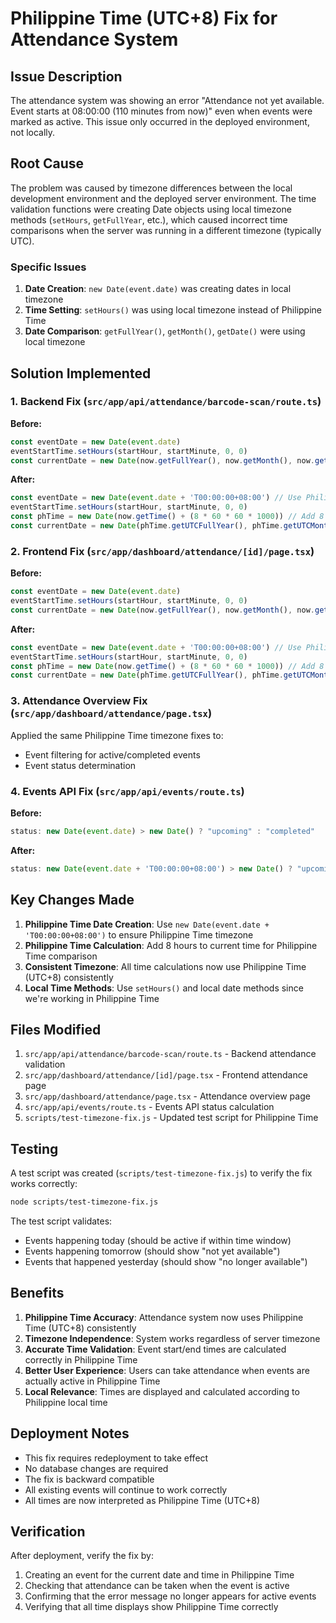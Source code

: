 # Philippine Time (UTC+8) Fix for Attendance System

## Issue Description

The attendance system was showing an error "Attendance not yet available. Event starts at 08:00:00 (110 minutes from now)" even when events were marked as active. This issue only occurred in the deployed environment, not locally.

## Root Cause

The problem was caused by timezone differences between the local development environment and the deployed server environment. The time validation functions were creating Date objects using local timezone methods (`setHours`, `getFullYear`, etc.), which caused incorrect time comparisons when the server was running in a different timezone (typically UTC).

### Specific Issues

1. **Date Creation**: `new Date(event.date)` was creating dates in local timezone
2. **Time Setting**: `setHours()` was using local timezone instead of Philippine Time
3. **Date Comparison**: `getFullYear()`, `getMonth()`, `getDate()` were using local timezone

## Solution Implemented

### 1. Backend Fix (`src/app/api/attendance/barcode-scan/route.ts`)

**Before:**
```typescript
const eventDate = new Date(event.date)
eventStartTime.setHours(startHour, startMinute, 0, 0)
const currentDate = new Date(now.getFullYear(), now.getMonth(), now.getDate())
```

**After:**
```typescript
const eventDate = new Date(event.date + 'T00:00:00+08:00') // Use Philippine Time (UTC+8)
eventStartTime.setHours(startHour, startMinute, 0, 0)
const phTime = new Date(now.getTime() + (8 * 60 * 60 * 1000)) // Add 8 hours for Philippine Time
const currentDate = new Date(phTime.getUTCFullYear(), phTime.getUTCMonth(), phTime.getUTCDate())
```

### 2. Frontend Fix (`src/app/dashboard/attendance/[id]/page.tsx`)

**Before:**
```typescript
const eventDate = new Date(event.date)
eventStartTime.setHours(startHour, startMinute, 0, 0)
const currentDate = new Date(now.getFullYear(), now.getMonth(), now.getDate())
```

**After:**
```typescript
const eventDate = new Date(event.date + 'T00:00:00+08:00') // Use Philippine Time (UTC+8)
eventStartTime.setHours(startHour, startMinute, 0, 0)
const phTime = new Date(now.getTime() + (8 * 60 * 60 * 1000)) // Add 8 hours for Philippine Time
const currentDate = new Date(phTime.getUTCFullYear(), phTime.getUTCMonth(), phTime.getUTCDate())
```

### 3. Attendance Overview Fix (`src/app/dashboard/attendance/page.tsx`)

Applied the same Philippine Time timezone fixes to:
- Event filtering for active/completed events
- Event status determination

### 4. Events API Fix (`src/app/api/events/route.ts`)

**Before:**
```typescript
status: new Date(event.date) > new Date() ? "upcoming" : "completed"
```

**After:**
```typescript
status: new Date(event.date + 'T00:00:00+08:00') > new Date() ? "upcoming" : "completed"
```

## Key Changes Made

1. **Philippine Time Date Creation**: Use `new Date(event.date + 'T00:00:00+08:00')` to ensure Philippine Time timezone
2. **Philippine Time Calculation**: Add 8 hours to current time for Philippine Time comparison
3. **Consistent Timezone**: All time calculations now use Philippine Time (UTC+8) consistently
4. **Local Time Methods**: Use `setHours()` and local date methods since we're working in Philippine Time

## Files Modified

1. `src/app/api/attendance/barcode-scan/route.ts` - Backend attendance validation
2. `src/app/dashboard/attendance/[id]/page.tsx` - Frontend attendance page
3. `src/app/dashboard/attendance/page.tsx` - Attendance overview page
4. `src/app/api/events/route.ts` - Events API status calculation
5. `scripts/test-timezone-fix.js` - Updated test script for Philippine Time

## Testing

A test script was created (`scripts/test-timezone-fix.js`) to verify the fix works correctly:

```bash
node scripts/test-timezone-fix.js
```

The test script validates:
- Events happening today (should be active if within time window)
- Events happening tomorrow (should show "not yet available")
- Events that happened yesterday (should show "no longer available")

## Benefits

1. **Philippine Time Accuracy**: Attendance system now uses Philippine Time (UTC+8) consistently
2. **Timezone Independence**: System works regardless of server timezone
3. **Accurate Time Validation**: Event start/end times are calculated correctly in Philippine Time
4. **Better User Experience**: Users can take attendance when events are actually active in Philippine Time
5. **Local Relevance**: Times are displayed and calculated according to Philippine local time

## Deployment Notes

- This fix requires redeployment to take effect
- No database changes are required
- The fix is backward compatible
- All existing events will continue to work correctly
- All times are now interpreted as Philippine Time (UTC+8)

## Verification

After deployment, verify the fix by:
1. Creating an event for the current date and time in Philippine Time
2. Checking that attendance can be taken when the event is active
3. Confirming that the error message no longer appears for active events
4. Verifying that all time displays show Philippine Time correctly
